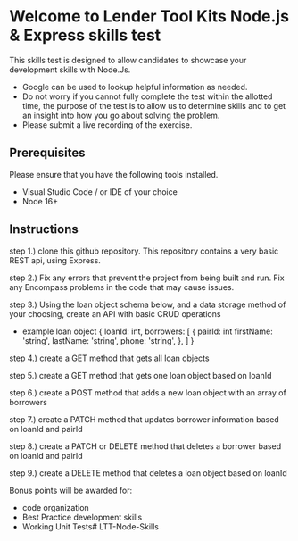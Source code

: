 # Welcome to Lender Tool Kits Node.js & Express skills test

This skills test is designed to allow candidates to showcase your development skills with Node.Js.

* Google can be used to lookup helpful information as needed.
* Do not worry if you cannot fully complete the test within the allotted time, the purpose of the test is to allow us to determine skills and to get an insight into how you go about solving the problem.
* Please submit a live recording of the exercise.

## Prerequisites

Please ensure that you have the following tools installed.

* Visual Studio Code / or IDE of your choice
* Node 16+

## Instructions

step 1.) clone this github repository. This repository contains a very basic REST api, using Express.

step 2.) Fix any errors that prevent the project from being built and run. Fix any Encompass problems in the code that may cause issues.

step 3.) Using the loan object schema below, and a data storage method of your choosing, create an API with basic CRUD operations

* example loan object
{
	loanId: int,
	borrowers: [
		{
			pairId: int
			firstName: 'string',
			lastName: 'string',
			phone: 'string',
		},
	]
}

step 4.) create a GET method that gets all loan objects

step 5.) create a GET method that gets one loan object based on loanId

step 6.) create a POST method that adds a new loan object with an array of borrowers

step 7.) create a PATCH method that updates borrower information based on loanId and pairId

step 8.) create a PATCH or DELETE method that deletes a borrower based on loanId and pairId

step 9.) create a DELETE method that deletes a loan object based on loanId

Bonus points will be awarded for:
* code organization
* Best Practice development skills
* Working Unit Tests# LTT-Node-Skills
